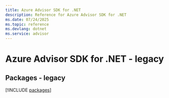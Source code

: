 ```yaml
---
title: Azure Advisor SDK for .NET
description: Reference for Azure Advisor SDK for .NET
ms.date: 07/24/2025
ms.topic: reference
ms.devlang: dotnet
ms.service: advisor
---
```

# Azure Advisor SDK for .NET - legacy
## Packages - legacy
[!INCLUDE [packages](advisor-index.md)]